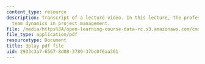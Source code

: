 ```yaml
---
content_type: resource
description: Transcript of a lecture video. In this lecture, the professors discuss
  team dynamics in project management.
file: /media/https%3A/open-learning-course-data-rc.s3.amazonaws.com/cms-611j-creating-video-games-fall-2014/2933c3a765678d08378937bc0f6aa301_Av9sFr_NsBU.pdf
file_type: application/pdf
resourcetype: Document
title: 3play pdf file
uid: 2933c3a7-6567-8d08-3789-37bc0f6aa301
---
```

